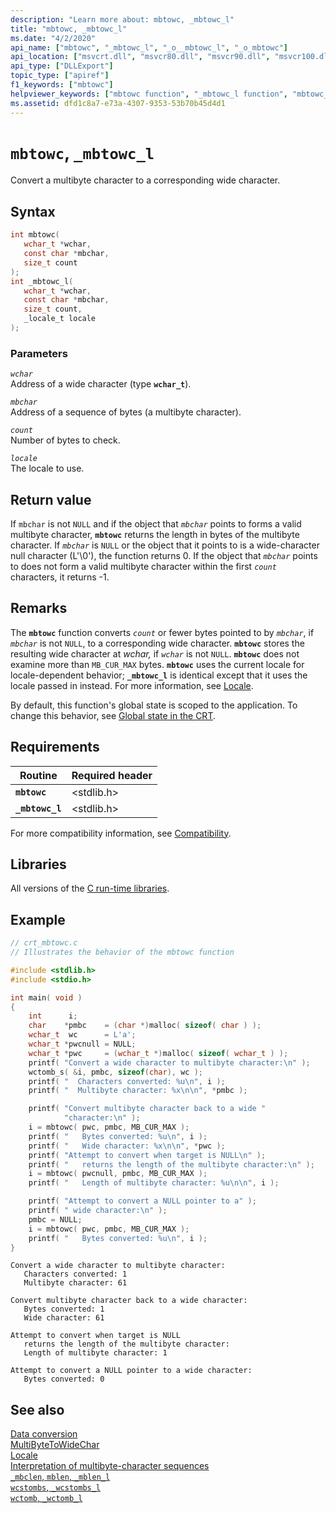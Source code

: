 ```yaml
---
description: "Learn more about: mbtowc, _mbtowc_l"
title: "mbtowc, _mbtowc_l"
ms.date: "4/2/2020"
api_name: ["mbtowc", "_mbtowc_l", "_o__mbtowc_l", "_o_mbtowc"]
api_location: ["msvcrt.dll", "msvcr80.dll", "msvcr90.dll", "msvcr100.dll", "msvcr100_clr0400.dll", "msvcr110.dll", "msvcr110_clr0400.dll", "msvcr120.dll", "msvcr120_clr0400.dll", "ucrtbase.dll", "api-ms-win-crt-convert-l1-1-0.dll", "api-ms-win-crt-multibyte-l1-1-0.dll", "ntoskrnl.exe", "api-ms-win-crt-private-l1-1-0.dll"]
api_type: ["DLLExport"]
topic_type: ["apiref"]
f1_keywords: ["mbtowc"]
helpviewer_keywords: ["mbtowc function", "_mbtowc_l function", "mbtowc_l function"]
ms.assetid: dfd1c8a7-e73a-4307-9353-53b70b45d4d1
---
```

# `mbtowc`, `_mbtowc_l`

Convert a multibyte character to a corresponding wide character.

## Syntax

```C
int mbtowc(
   wchar_t *wchar,
   const char *mbchar,
   size_t count
);
int _mbtowc_l(
   wchar_t *wchar,
   const char *mbchar,
   size_t count,
   _locale_t locale
);
```

### Parameters

*`wchar`*\
Address of a wide character (type **`wchar_t`**).

*`mbchar`*\
Address of a sequence of bytes (a multibyte character).

*`count`*\
Number of bytes to check.

*`locale`*\
The locale to use.

## Return value

If `mbchar` is not `NULL` and if the object that *`mbchar`* points to forms a valid multibyte character, **`mbtowc`** returns the length in bytes of the multibyte character. If *`mbchar`* is `NULL` or the object that it points to is a wide-character null character (L'\0'), the function returns 0. If the object that *`mbchar`* points to does not form a valid multibyte character within the first *`count`* characters, it returns -1.

## Remarks

The **`mbtowc`** function converts *`count`* or fewer bytes pointed to by *`mbchar`*, if *`mbchar`* is not `NULL`, to a corresponding wide character. **`mbtowc`** stores the resulting wide character at *wchar,* if *`wchar`* is not `NULL`. **`mbtowc`** does not examine more than `MB_CUR_MAX` bytes. **`mbtowc`** uses the current locale for locale-dependent behavior; **`_mbtowc_l`** is identical except that it uses the locale passed in instead. For more information, see [Locale](../locale.md).

By default, this function's global state is scoped to the application. To change this behavior, see [Global state in the CRT](../global-state.md).

## Requirements

|Routine|Required header|
|-------------|---------------------|
|**`mbtowc`**|\<stdlib.h>|
|**`_mbtowc_l`**|\<stdlib.h>|

For more compatibility information, see [Compatibility](../compatibility.md).

## Libraries

All versions of the [C run-time libraries](../crt-library-features.md).

## Example

```C
// crt_mbtowc.c
// Illustrates the behavior of the mbtowc function

#include <stdlib.h>
#include <stdio.h>

int main( void )
{
    int      i;
    char    *pmbc    = (char *)malloc( sizeof( char ) );
    wchar_t  wc      = L'a';
    wchar_t *pwcnull = NULL;
    wchar_t *pwc     = (wchar_t *)malloc( sizeof( wchar_t ) );
    printf( "Convert a wide character to multibyte character:\n" );
    wctomb_s( &i, pmbc, sizeof(char), wc );
    printf( "  Characters converted: %u\n", i );
    printf( "  Multibyte character: %x\n\n", *pmbc );

    printf( "Convert multibyte character back to a wide "
            "character:\n" );
    i = mbtowc( pwc, pmbc, MB_CUR_MAX );
    printf( "   Bytes converted: %u\n", i );
    printf( "   Wide character: %x\n\n", *pwc );
    printf( "Attempt to convert when target is NULL\n" );
    printf( "   returns the length of the multibyte character:\n" );
    i = mbtowc( pwcnull, pmbc, MB_CUR_MAX );
    printf( "   Length of multibyte character: %u\n\n", i );

    printf( "Attempt to convert a NULL pointer to a" );
    printf( " wide character:\n" );
    pmbc = NULL;
    i = mbtowc( pwc, pmbc, MB_CUR_MAX );
    printf( "   Bytes converted: %u\n", i );
}
```

```Output
Convert a wide character to multibyte character:
   Characters converted: 1
   Multibyte character: 61

Convert multibyte character back to a wide character:
   Bytes converted: 1
   Wide character: 61

Attempt to convert when target is NULL
   returns the length of the multibyte character:
   Length of multibyte character: 1

Attempt to convert a NULL pointer to a wide character:
   Bytes converted: 0
```

## See also

[Data conversion](../data-conversion.md)\
[MultiByteToWideChar](/windows/win32/api/stringapiset/nf-stringapiset-multibytetowidechar)\
[Locale](../locale.md)\
[Interpretation of multibyte-character sequences](../interpretation-of-multibyte-character-sequences.md)\
[`_mbclen`, `mblen`, `_mblen_l`](mbclen-mblen-mblen-l.md)\
[`wcstombs`, `_wcstombs_l`](wcstombs-wcstombs-l.md)\
[`wctomb`, `_wctomb_l`](wctomb-wctomb-l.md)
